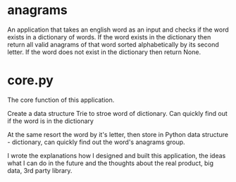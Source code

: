 # anagrams
An application that takes an english word as an input and checks if the word exists in a dictionary of words. If the word exists in the dictionary then return all valid anagrams of that word sorted alphabetically by its second letter. If the word does not exist in the dictionary then return None. 

# core.py
The core function of this application. 

Create a data structure Trie to stroe word of dictionary. Can quickly find out if the word is in the dictionary

At the same resort the word by it's letter, then store in Python data structure - dictionary, can quickly find out the word's anagrams group.

I wrote the explanations how I designed and built this application, the ideas what I can do in the future and the thoughts about the real product, big data, 3rd party library.